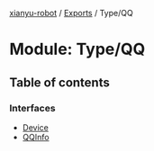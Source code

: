 [xianyu-robot](../README.md) / [Exports](../modules.md) / Type/QQ

# Module: Type/QQ

## Table of contents

### Interfaces

- [Device](../interfaces/type_qq.device.md)
- [QQInfo](../interfaces/type_qq.qqinfo.md)
